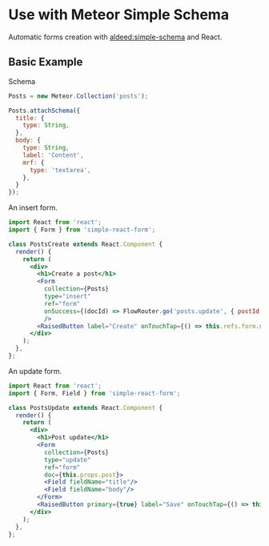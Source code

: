 # Use with Meteor Simple Schema

Automatic forms creation with [aldeed:simple-schema](http://github.com/aldeed/simple-schema) and React.

## Basic Example

Schema

```js
Posts = new Meteor.Collection('posts');

Posts.attachSchema({
  title: {
    type: String,
  },
  body: {
    type: String,
    label: 'Content',
    mrf: {
      type: 'textarea',
    },
  }
});
```

An insert form.

```jsx
import React from 'react';
import { Form } from 'simple-react-form';

class PostsCreate extends React.Component {
  render() {
    return (
      <div>
        <h1>Create a post</h1>
        <Form
          collection={Posts}
          type="insert"
          ref="form"
          onSuccess={(docId) => FlowRouter.go('posts.update', { postId: docId })}
          />
        <RaisedButton label="Create" onTouchTap={() => this.refs.form.submit()}/>
      </div>
    );
  },
};
```

An update form.

```jsx
import React from 'react';
import { Form, Field } from 'simple-react-form';

class PostsUpdate extends React.Component {
  render() {
    return (
      <div>
        <h1>Post update</h1>
        <Form
          collection={Posts}
          type="update"
          ref="form"
          doc={this.props.post}>
          <Field fieldName="title"/>
          <Field fieldName="body"/>
        </Form>
        <RaisedButton primary={true} label="Save" onTouchTap={() => this.refs.form.submit()}/>
      </div>
    );
  },
};
```
